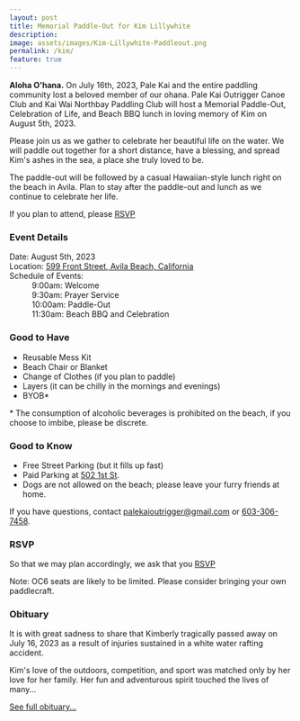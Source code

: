 ```yaml
---
layout: post
title: Memorial Paddle-Out for Kim Lillywhite
description: 
image: assets/images/Kim-Lillywhite-Paddleout.png
permalink: /kim/
feature: true
---
```


<b>Aloha O'hana.</b> On July 16th, 2023, Pale Kai and the entire paddling community lost a beloved member of our ohana. Pale Kai Outrigger Canoe Club
and Kai Wai Northbay Paddling Club will host a Memorial Paddle-Out, Celebration of Life, and Beach BBQ lunch in loving memory of Kim on August 5th, 2023.

<p>Please join us as we gather to celebrate her beautiful life on the water. We will paddle out together for a short distance,
have a blessing, and spread Kim's ashes in the sea, a place she truly loved to be.</p>

<p>The paddle-out will be followed by a casual Hawaiian-style lunch right on the beach in Avila. Plan to stay after the paddle-out and
lunch as we continue to celebrate her life.</p>

<p>If you plan to attend, please <a href="https://forms.gle/DmC64KBrKHsFkgUR6" target="_blank" 
class="button special">RSVP</a></p>

<h3>Event Details</h3>

<style type="text/css">
<!--
 .tab0 { margin-left: 0px; margin-top: 0px; margin-bottom: 0px }
 .tab1 { margin-left: 40px; margin-top: 0px; }
-->
</style>

<p class="tab0">Date: August 5th, 2023<br>
Location: <a href="https://goo.gl/maps/VLFRQMEQFwvGvdTX7">599 Front Street, Avila Beach, California</a><br>
Schedule of Events:<br>
<p class="tab1">
    9:00am: Welcome<br>
    9:30am: Prayer Service<br>
    10:00am: Paddle-Out<br>
    11:30am: Beach BBQ and Celebration<br>
</p>
    
<h3>Good to Have</h3>
<ul>
<li>Reusable Mess Kit</li>
<li>Beach Chair or Blanket</li>
<li>Change of Clothes (if you plan to paddle)</li>
<li>Layers (it can be chilly in the mornings and evenings)</li>
<li>BYOB*</li>
</ul>

<p>* The consumption of alcoholic beverages is prohibited on the beach, if you choose to imbibe, please be discrete.</p>

<h3>Good to Know</h3>
<ul>
<li>Free Street Parking (but it fills up fast)</li>
<li>Paid Parking at <a target="_blank" href="https://goo.gl/maps/ST3diTTBTZkddoby9">502 1st St</a>.</li>
<li>Dogs are not allowed on the beach; please leave your furry friends at home.</li>
</ul>

<p>If you have questions, contact <a href="mailto:palekaioutrigger@gmail.com">palekaioutrigger@gmail.com</a>
or <a href="tel:+1-603-306-7458">603-306-7458</a>.

<h3>RSVP</h3>

<p>
So that we may plan accordingly, we ask that you <a href="https://forms.gle/DmC64KBrKHsFkgUR6" target="_blank" 
class="button special">RSVP</a>
</p>

<p>Note: OC6 seats are likely to be limited. Please consider bringing your own paddlecraft. </p>

<h3>Obituary</h3>
<p>It is with great sadness to share that Kimberly tragically passed away on July 16, 2023 as a result of injuries sustained in a
white water rafting accident.

<p>Kim's love of the outdoors, competition, and sport was matched only by her love for her family. Her fun and adventurous spirit 
touched the lives of many...</p>

<p><a target="_blank" href="https://www.legacy.com/us/obituaries/name/kimberly-lillywhite-obituary?id=52524752">See full obituary...</a></p>
